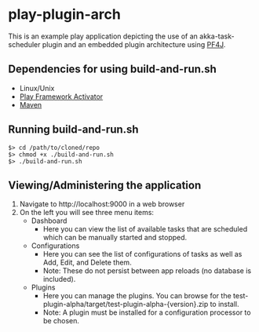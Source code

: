 # play-plugin-arch
This is an example play application depicting the use of an akka-task-scheduler plugin and an embedded
plugin architecture using [PF4J](https://github.com/decebals/pf4j).

## Dependencies for using build-and-run.sh
* Linux/Unix
* [Play Framework Activator](https://www.playframework.com/download)
* [Maven](https://maven.apache.org/download.cgi)

## Running build-and-run.sh
```
$> cd /path/to/cloned/repo
$> chmod +x ./build-and-run.sh
$> ./build-and-run.sh
```

## Viewing/Administering the application
1. Navigate to http://localhost:9000 in a web browser
2. On the left you will see three menu items:
    * Dashboard
        * Here you can view the list of available tasks that are scheduled which can be manually started and stopped.
    * Configurations
        * Here you can see the list of configurations of tasks as well as Add, Edit, and Delete them.
        * Note: These do not persist between app reloads (no database is included).
    * Plugins
        * Here you can manage the plugins.  You can browse for the test-plugin-alpha/target/test-plugin-alpha-{version}.zip to install.
        * Note: A plugin must be installed for a configuration processor to be chosen.